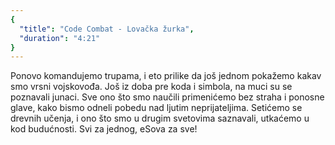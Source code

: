 ```yaml
---
{
  "title": "Code Combat - Lovačka žurka",
  "duration": "4:21"
}
---
```


Ponovo komandujemo trupama, i eto prilike da još jednom pokažemo kakav smo vrsni vojskovođa. Još iz doba pre koda i simbola, na muci su se poznavali junaci. Sve ono što smo naučili primenićemo bez straha i ponosne glave, kako bismo odneli pobedu nad ljutim neprijateljima. Setićemo se drevnih učenja, i ono što smo u drugim svetovima saznavali, utkaćemo u kod budućnosti. Svi za jednog, eSova za sve!


